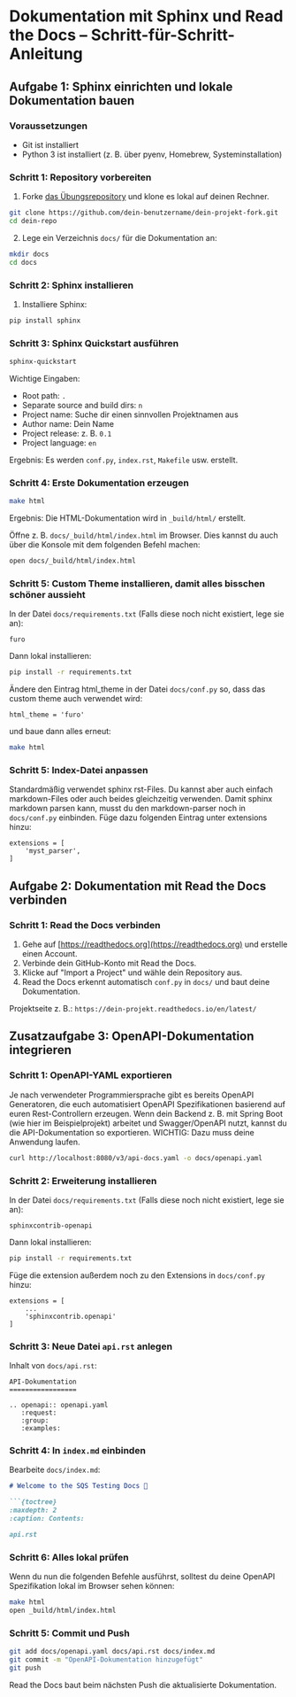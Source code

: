 # Dokumentation mit Sphinx und Read the Docs – Schritt-für-Schritt-Anleitung

## Aufgabe 1: Sphinx einrichten und lokale Dokumentation bauen

### Voraussetzungen

- Git ist installiert
- Python 3 ist installiert (z. B. über pyenv, Homebrew, Systeminstallation)

### Schritt 1: Repository vorbereiten

1. Forke [das Übungsrepository](https://github.com/FlixFix/sqs_testing2) und klone es lokal auf deinen Rechner.

```bash
git clone https://github.com/dein-benutzername/dein-projekt-fork.git
cd dein-repo
```

2. Lege ein Verzeichnis `docs/` für die Dokumentation an:

```bash
mkdir docs
cd docs
```

### Schritt 2: Sphinx installieren

1. Installiere Sphinx:

```bash
pip install sphinx
```

### Schritt 3: Sphinx Quickstart ausführen

```bash
sphinx-quickstart
```

Wichtige Eingaben:

- Root path: `.`
- Separate source and build dirs: `n`
- Project name: Suche dir einen sinnvollen Projektnamen aus
- Author name: Dein Name
- Project release: z. B. `0.1`
- Project language: `en`

Ergebnis: Es werden `conf.py`, `index.rst`, `Makefile` usw. erstellt.

### Schritt 4: Erste Dokumentation erzeugen

```bash
make html
```

Ergebnis: Die HTML-Dokumentation wird in `_build/html/` erstellt.

Öffne z. B. `docs/_build/html/index.html` im Browser. Dies kannst du auch über die Konsole mit dem folgenden Befehl machen:

```bash
open docs/_build/html/index.html
```

### Schritt 5: Custom Theme installieren, damit alles bisschen schöner aussieht


In der Datei `docs/requirements.txt` (Falls diese noch nicht existiert, lege sie an):

```
furo
```

Dann lokal installieren:

```bash
pip install -r requirements.txt
```

Ändere den Eintrag html_theme in der Datei `docs/conf.py` so, dass das custom theme auch verwendet wird:

```
html_theme = 'furo'
```

und baue dann alles erneut:


```bash
make html
```


### Schritt 5: Index-Datei anpassen

Standardmäßig verwendet sphinx rst-Files. Du kannst aber auch einfach markdown-Files oder auch beides gleichzeitig verwenden. Damit sphinx markdown parsen kann, musst du den markdown-parser noch in `docs/conf.py` einbinden. Füge dazu folgenden Eintrag unter extensions hinzu:


```
extensions = [
    'myst_parser',
]

```

## Aufgabe 2: Dokumentation mit Read the Docs verbinden

### Schritt 1: Read the Docs verbinden

1. Gehe auf [https://readthedocs.org](https://readthedocs.org) und erstelle einen Account.
2. Verbinde dein GitHub-Konto mit Read the Docs.
3. Klicke auf "Import a Project" und wähle dein Repository aus.
4. Read the Docs erkennt automatisch `conf.py` in `docs/` und baut deine Dokumentation.

Projektseite z. B.: `https://dein-projekt.readthedocs.io/en/latest/`

## Zusatzaufgabe 3: OpenAPI-Dokumentation integrieren

### Schritt 1: OpenAPI-YAML exportieren

Je nach verwendeter Programmiersprache gibt es bereits OpenAPI Generatoren, die euch automatisiert OpenAPI Spezifikationen basierend auf euren Rest-Controllern erzeugen.
Wenn dein Backend z. B. mit Spring Boot (wie hier im Beispielprojekt) arbeitet und Swagger/OpenAPI nutzt, kannst du die API-Dokumentation so exportieren. WICHTIG: Dazu muss deine Anwendung laufen.

```bash
curl http://localhost:8080/v3/api-docs.yaml -o docs/openapi.yaml
```

### Schritt 2: Erweiterung installieren

In der Datei `docs/requirements.txt` (Falls diese noch nicht existiert, lege sie an):

```
sphinxcontrib-openapi
```

Dann lokal installieren:

```bash
pip install -r requirements.txt
```

Füge die extension außerdem noch zu den Extensions in `docs/conf.py` hinzu:

```
extensions = [
    ...
    'sphinxcontrib.openapi'
]
```

### Schritt 3: Neue Datei `api.rst` anlegen

Inhalt von `docs/api.rst`:

```
API-Dokumentation
=================

.. openapi:: openapi.yaml
   :request:
   :group:
   :examples:
```

### Schritt 4: In `index.md` einbinden

Bearbeite `docs/index.md`:

```md
# Welcome to the SQS Testing Docs 🧪

```{toctree}
:maxdepth: 2
:caption: Contents:

api.rst
```

### Schritt 6: Alles lokal prüfen

Wenn du nun die folgenden Befehle ausführst, solltest du deine OpenAPI Spezifikation lokal im Browser sehen können:

```bash
make html
open _build/html/index.html
```

### Schritt 5: Commit und Push

```bash
git add docs/openapi.yaml docs/api.rst docs/index.md
git commit -m "OpenAPI-Dokumentation hinzugefügt"
git push
```

Read the Docs baut beim nächsten Push die aktualisierte Dokumentation.

